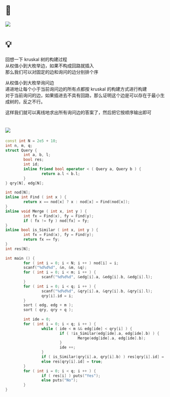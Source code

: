 # 🔗
<a href="https://atcoder.jp/contests/abc235/tasks/abc235_e?lang=en"><img src="https://s2.loli.net/2022/01/18/RSvwFnZajtz93QP.png"></a>

# 💡
回想一下 kruskal 树的构建过程  
从权值小到大枚举边，如果不构成回路就插入  
那么我们可以对固定的边和询问的边分别排个序  
  
从权值小到大枚举询问边  
递进地让每个小于当前询问边的所有点都按 kruskal 的构建方式进行构建  
对于当前询问的边，如果插进去不具有回路，那么证明这个边是可以存在于最小生成树的，反之不行。  
  
这样我们就可以离线地求出所有询问边的答案了，然后把它按顺序输出即可  

# <img src="https://img-blog.csdnimg.cn/20210713144601841.png" >
```cpp
const int N = 2e5 + 10;
int n, m, q;
struct Query {
        int a, b, l;
        bool res;
        int id;
        inline friend bool operator < ( Query a, Query b ) {
                return a.l < b.l;
        }
} qry[N], edg[N];
 
int nod[N];
inline int Find ( int x ) {
        return x == nod[x] ? x : nod[x] = Find(nod[x]);
}
inline void Merge ( int x, int y ) {
        int fx = Find(x), fy = Find(y);
        if ( fx != fy ) nod[fx] = fy;
}
inline bool is_Similar ( int x, int y ) {
        int fx = Find(x), fy = Find(y);
        return fx == fy;
}
int res[N];
 
int main () {
        for ( int i = 0; i < N; i ++ ) nod[i] = i;
        scanf("%d%d%d", &n, &m, &q);
        for ( int i = 0; i < m; i ++ ) {
                scanf("%d%d%d", &edg[i].a, &edg[i].b, &edg[i].l);
        }
        for ( int i = 0; i < q; i ++ ) {
                scanf("%d%d%d", &qry[i].a, &qry[i].b, &qry[i].l);
                qry[i].id = i;
        }
        sort ( edg, edg + m );
        sort ( qry, qry + q );
 
        int ide = 0;
        for ( int i = 0; i < q; i ++ ) {
                while ( ide < m && edg[ide] < qry[i] ) {
                        if ( !is_Similar(edg[ide].a, edg[ide].b) ) {
                                Merge(edg[ide].a, edg[ide].b);
                        }
                        ide ++;
                }
                if ( is_Similar(qry[i].a, qry[i].b) ) res[qry[i].id] = false;
                else res[qry[i].id] = true;
        }
        for ( int i = 0; i < q; i ++ ) {
                if ( res[i] ) puts("Yes");
                else puts("No"); 
        }
}
```
